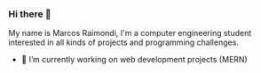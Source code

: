 ### Hi there 👋

My name is Marcos Raimondi, I'm a computer engineering student interested in all kinds of projects and programming challenges.

- 🔭 I’m currently working on web development projects (MERN)
<!--
**marcosraimondi1/marcosraimondi1** is a ✨ _special_ ✨ repository because its `README.md` (this file) appears on your GitHub profile.

Here are some ideas to get you started:

- 🔭 I’m currently working on ...
- 🌱 I’m currently learning ...
- 👯 I’m looking to collaborate on ...
- 🤔 I’m looking for help with ...
- 💬 Ask me about ...
- 📫 How to reach me: ...
- 😄 Pronouns: ...
- ⚡ Fun fact: ...
-->
